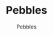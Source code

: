 ---
designer: Endless Knot
description: "Color%20Name%3A%20Celadon%0AMaterial%3A%20Wool/Silk%0APile%3A%20CutStyle%3A%20Abstract"
image_primary: img/Celadon-600x748.jpg
image_secondary: ../../../images/blank.png
manufacturer: Endless Knot
href: https://endlessknotrugs.com/product/pebbles-celadon/
subtitle: Pebbles
tags: 
  - endless_knot
  - hand-knotted-rugs
title: Pebbles
image_thumb: img/Celadon-300x300.jpg
category: hand-knotted-rugs
slug: /manufacturers/endless-knot/hand-knotted-rugs/endless-knot-pebbles
---